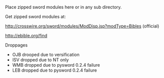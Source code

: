 Place zipped sword modules here or in any sub directory.

Get zipped sword modules at:

http://crosswire.org/sword/modules/ModDisp.jsp?modType=Bibles (official)

http://ebible.org/find



Droppages

* OJB drooped due to versification
* ISV dropped due to NT only
* WMB dropped due to pysword 0.2.4 failure
* LEB dropped due to pysword 0.2.4 failure
